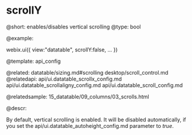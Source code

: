 scrollY
=============


@short:  enables/disables vertical scrolling
@type:  bool

@example:

webix.ui({
	view:"datatable",
	scrollY:false,
	...
})


@template:	api_config

@related:
	datatable/sizing.md#scrolling
	desktop/scroll_control.md
@relatedapi:
	api/ui.datatable_scrollx_config.md
	api/ui.datatable_scrollaligny_config.md
    api/ui.datatable_scroll_config.md

@relatedsample:
	15_datatable/09_columns/03_scrolls.html

@descr:

By default, vertical scrolling is enabled. It will be disabled automatically, if you set the api/ui.datatable_autoheight_config.md parameter to <i>true</i>.



